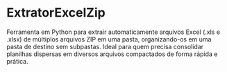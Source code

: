 # ExtratorExcelZip
Ferramenta em Python para extrair automaticamente arquivos Excel (.xls e .xlsx) de múltiplos arquivos ZIP em uma pasta, organizando-os em uma pasta de destino sem subpastas. Ideal para quem precisa consolidar planilhas dispersas em diversos arquivos compactados de forma rápida e prática.
